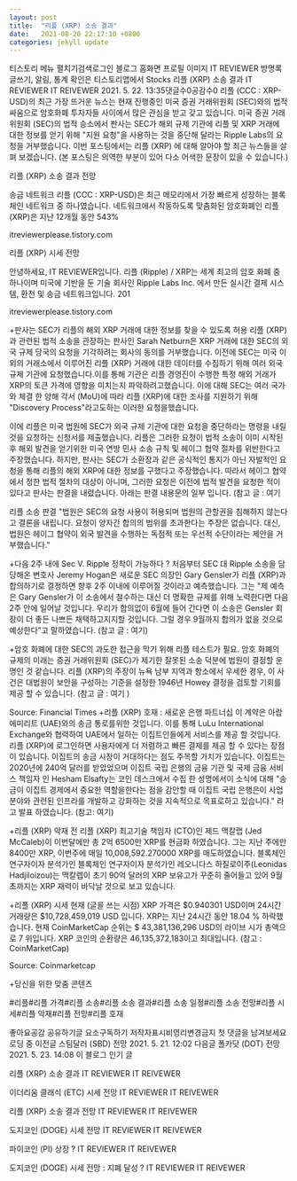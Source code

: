 ```yaml
---
layout: post
title:  "리플 (XRP) 소송 결과"
date:   2021-08-20 22:17:10 +0800
categories: jekyll update
---
```

티스토리 메뉴 펼치기검색로그인
블로그 홈화면
프로필 이미지
IT REVIEWER
방명록
글쓰기, 알림, 통계 확인은 티스토리앱에서
Stocks
리플 (XRP) 소송 결과
IT REVIEWER IT REIVEWER
2021. 5. 22. 13:35댓글수0공감수0
리플 (CCC : XRP-USD)의 최근 가장 뜨거운 뉴스는 현재 진행중인 미국 증권 거래위원회 (SEC)와의 법적 싸움으로 암호화폐 투자자들 사이에서 많은 관심을 받고 갖고 있습니다. 미국 증권 거래 위원회 (SEC)의 법적 승소에서 판사는 SEC가 해외 규제 기관에 리플 및 XRP 거래에 대한 정보를 얻기 위해 "지원 요청"을 사용하는 것을 중단해 달라는 Ripple Labs의 요청을 거부했습니다. 이번 포스팅에서는 리플 (XRP) 에 대해 알아야 할 최근 뉴스들을 살펴 보겠습니다. (본 포스팅은 의역한 부분이 있어 다소 어색한 문장이 있을 수 있습니다.)

 

 
리플 (XRP) 소송 결과 전망

송금 네트워크 리플 (CCC : XRP-USD)은 최근 메모리에서 가장 빠르게 성장하는 블록체인 네트워크 중 하나였습니다. 네트워크에서 작동하도록 맞춤화된 암호화폐인 리플 (XRP)은 지난 12개월 동안 543%

itreviewerplease.tistory.com
 

 
리플 (XRP) 시세 전망

안녕하세요, IT REVIEWER입니다. 리플 (Ripple) / XRP는 세계 최고의 암호 화폐 중 하나이며 미국에 기반을 둔 기술 회사인 Ripple Labs Inc. 에서 만든 실시간 결제 시스템, 환전 및 송금 네트워크입니다. 201

itreviewerplease.tistory.com
 

+판사는 SEC가 리플의 해외 XRP 거래에 대한 정보를 찾을 수 있도록 허용
리플 (XRP)과 관련된 법적 소송을 관장하는 판사인 Sarah Netburn은 XRP 거래에 대한 SEC의 외국 규제 당국의 요청을 기각하려는 회사의 동의를 거부했습니다. 이전에 SEC는 미국 이외의 거래소에서 이루어진 리플 (XRP) 거래에 대한 데이터를 수집하기 위해 여러 외국 규제 기관에 요청했습니다.이를 통해 기관은 리플 경영진이 수행한 특정 해외 거래가 XRP의 토큰 가격에 영향을 미치는지 파악하려고했습니다. 이에 대해 SEC는 여러 국가와 체결 한 양해 각서 (MoU)에 따라 리플 (XRP)에 대한 조사를 지원하기 위해 "Discovery Process"라고도하는 이러한 요청을했습니다.

 

이에 리플은 미국 법원에 SEC가 외국 규제 기관에 대한 요청을 중단하라는 명령을 내릴 것을 요청하는 신청서를 제출했습니다. 리플은 그러한 요청이 법적 소송이 이미 시작된 후 해외 발견을 얻기위한 미국 연방 민사 소송 규칙 및 헤이그 협약 절차를 위반한다고 주장했습니다. 하지만, 판사는 SEC가 소환장과 같은 공식적인 통지가 아닌 자발적인 요청을 통해 리플의 해외 XRP에 대한 정보를 구했다고 주장했습니다. 따라서 헤이그 협약에서 정한 법적 절차의 대상이 아니며, 그러한 요청은 이전에 법적 발견을 요청한 적이 있다고 판사는 판결을 내렸습니다. 아래는 판결 내용문의 일부 입니다. (참고 글 : 여기


리플 소송 판결
"법원은 SEC의 요청 사용이 허용되며 법원의 관할권을 침해하지 않는다고 결론을 내립니다. 요청이 양자간 합의의 범위를 초과한다는 주장은 없습니다. 대신, 법원은 헤이그 협약이 외국 발견을 수행하는 독점적 또는 우선적 수단이라는 제안을 거부했습니다."
 

+다음 2주 내에 Sec V. Ripple 정착이 가능하다 ?
처음부터 SEC 대 Ripple 소송을 담당해온 변호사 Jeremy Hogan은 새로운 SEC 의장인 Gary Gensler가 리플 (XRP)과 합의하기로 결정하면 향후 2주 이내에 이루어질 것이라고 예측했습니다. 그는 "제 예측은 Gary Gensler가 이 소송에서 철수하는 대신 더 명확한 규제를 위해 노력한다면 다음 2주 안에 일어날 것입니다. 우리가 합의없이 6월에 들어 간다면 이 소송은 Gensler 회장이 더 좋든 나쁘든 채택하고지지할 것입니다. 그럴 경우 9월까지 합의가 없을 것으로 예상한다”고 말하였습니다. (참고 글 : 여기)

 

+암호 화폐에 대한 SEC의 과도한 접근을 막기 위해 리플 테스트가 필요.
암호 화폐의 규제의 미래는 증권 거래위원회 (SEC)가 제기한 잘못된 소송 덕분에 법원이 결정할 운명인 것 같습니다. 리플 (XRP)의 주장이 뉴욕 남부 지역과 항소에서 우세한 경우, 이 사건은 대법원이 보안을 구성하는 기준을 설정한 1946년 Howey 결정을 검토할 기회를 제공 할 수 있습니다. (참고 글 : 여기 )

 


Source: Financial Times
+리플 (XRP) 호재 : 새로운 은행 파트너십 
이 계약은 아랍 에미리트 (UAE)와의 송금 통로를위한 것입니다. 이를 통해 LuLu International Exchange와 협력하여 UAE에서 일하는 이집트인들에게 서비스를 제공 할 것입니다. 리플 (XRP)에 로그인하면 사용자에게 더 저렴하고 빠른 결제를 제공 할 수 있다는 장점이 있습니다. 이집트의 송금 시장이 거대하다는 점도 주목할 가치가 있습니다. 이집트는 2020년에 240억 달러를 받았었으며 이집트 국립 은행의 금융 기관 및 국제 금융 서비스 책임자 인 Hesham Elsafty는 코인 데스크에서 수집 한 성명에서이 소식에 대해 "송금이 이집트 경제에서 중요한 역할을한다는 점을 감안할 때 이집트 국립 은행은이 사업 분야와 관련된 인프라를 개발하고 강화하는 것을 지속적으로 목표로하고 있습니다." 라고 발표 하였습니다. (참고: 여기)

 

+리플 (XRP) 악재
전 리플 (XRP) 최고기술 책임자 (CTO)인 제드 맥칼랩 (Jed McCaleb)이 이번달에만 총 2억 6500만 XRP를 현금화 하였습니다. 그는 지난 주에만 8400만 XRP, 이번주에 매일 10,008,592.270000 XRP를 매도하였습니다. 블록체인 연구자이자 분석가인 블록체인 연구자이자 분석가인 레오니다스 하질로이주(Leonidas Hadjiloizou)는 맥칼렙이 초기 90억 달러의 XRP 보유고가 꾸준히 줄어들고 있어 9월 초까지는 XRP 재력이 바닥날 것으로 보고 있습니다.

+리플 (XRP) 시세
현재 (글을 쓰는 시점) XRP 가격은 $0.940301 USD이며 24시간 거래량은 $10,728,459,019 USD 입니다. XRP는 지난 24시간 동안 18.04 % 하락했습니다. 현재 CoinMarketCap 순위는 $ 43,381,136,296 USD의 라이브 시가 총액으로 7 위입니다. XRP 코인의 순환량은 46,135,372,183이고 최대입니다. (참고 : CoinMarketCap)


Source: Coinmarketcap
 

+당신을 위한 맞춤 콘텐츠
 

#리플#리플 가격#리플 소송#리플 소송 결과#리플 소송 일정#리플 소송 전망#리플 시세#리플 악재#리플 전망#리플 호재

좋아요공감
공유하기글 요소구독하기
저작자표시비영리변경금지
첫 댓글을 남겨보세요
로딩 중
이전글
스팀달러 (SBD) 전망
2021. 5. 21. 12:02
다음글
폴카닷 (DOT) 전망
2021. 5. 23. 14:08
이 블로그 인기 글

리플 (XRP) 소송 결과
IT REVIEWER IT REIVEWER

이더리움 클래식 (ETC) 시세 전망
IT REVIEWER IT REIVEWER

리플 (XRP) 소송 결과 전망
IT REVIEWER IT REIVEWER

도지코인 (DOGE) 시세 전망
IT REVIEWER IT REIVEWER

파이코인 (PI) 상장 ?
IT REVIEWER IT REIVEWER

도지코인 (DOGE) 시세 전망 : 지폐 달성 ?
IT REVIEWER IT REIVEWER